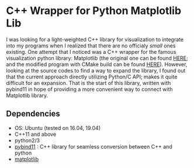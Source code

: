 # C++ Wrapper for Python Matplotlib Lib #
I was looking for a light-weighted C++ library for visualization to integrate into my programs when I realized that there are no officialy *small* ones existing. One attempt that I noticed was a C++ wrapper for the famous visualization python library: Matplotlib (the original one can be found [HERE](https://github.com/lava/matplotlib-cpp); and the modified program with CMake build can be found [HERE](https://github.com/xmba15/matplotlib-cpp)). However, looking at the source codes to find a way to expand the library, I found out that the current approach directly utilizing Python/C API; makes it quite difficult for an expansion. That is the start of this library, written with pybind11 in hope of providing a more convenient way to connect with Matplotlib library.

## Dependencies ##
 - OS: Ubuntu (tested on 16.04, 19.04)
 - C++11 and above
 - python2/3
 - [pybind11](https://github.com/pybind/pybind11.git) : C++ library for seamless conversion between C++ and python
 - [matplotlib](https://matplotlib.org/)
